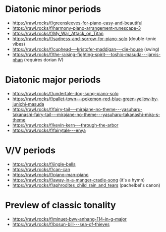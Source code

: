 # Diatonic minor periods

- https://rawl.rocks/f/greensleeves-for-piano-easy-and-beautiful
- https://rawl.rocks/f/harmony-piano-arrangement-runescape-3
- https://rawl.rocks/f/My_War_Attack_on_Titan
- https://rawl.rocks/f/sadness-and-sorrow-for-piano-solo (double-tonic vibes)
- https://rawl.rocks/f/cuphead---kristofer-maddigan---die-house (swing)
- https://rawl.rocks/f/the-raising-fighting-spirit---toshio-masuda---jarvis-phan (requires dorian IV)


# Diatonic major periods

- https://rawl.rocks/f/undertale-dog-song-piano-solo
- https://rawl.rocks/f/pallet-town---pokemon-red-blue-green-yellow-by-junichi-masuda
- https://rawl.rocks/f/fairy-tail---mirajane-no-theme---yasuharu-takanashi-fairy-tail---mirajane-no-theme---yasuharu-takanashi-mira-s-theme
- https://rawl.rocks/f/kevin-kern---through-the-arbor
- https://rawl.rocks/f/fairytale---enya

# V/V periods

- https://rawl.rocks/f/jingle-bells
- https://rawl.rocks/f/can-can
- https://rawl.rocks/f/piano-man-piano
- https://rawl.rocks/f/away-in-a-manger-cradle-song (it's a hymn)
- https://rawl.rocks/f/aphrodites_child_rain_and_tears (pachelbel's canon)

# Preview of classic tonality
- https://rawl.rocks/f/minuet-bwv-anhang-114-in-g-major
- https://rawl.rocks/f/bosun-bill---sea-of-thieves
